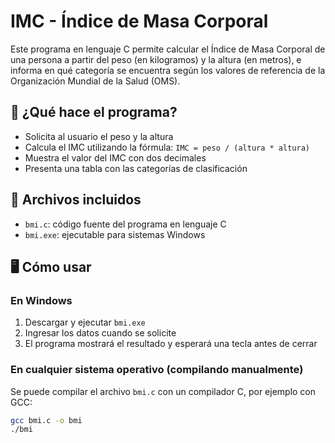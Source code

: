 # IMC - Índice de Masa Corporal

Este programa en lenguaje C permite calcular el Índice de Masa Corporal de una persona a partir del peso (en kilogramos) y la altura (en metros), e informa en qué categoría se encuentra según los valores de referencia de la Organización Mundial de la Salud (OMS).

## 🧠 ¿Qué hace el programa?

- Solicita al usuario el peso y la altura
- Calcula el IMC utilizando la fórmula: `IMC = peso / (altura * altura)`
- Muestra el valor del IMC con dos decimales
- Presenta una tabla con las categorías de clasificación

## 📁 Archivos incluidos

- `bmi.c`: código fuente del programa en lenguaje C
- `bmi.exe`: ejecutable para sistemas Windows

## 🖥️ Cómo usar

### En Windows

1. Descargar y ejecutar `bmi.exe`
2. Ingresar los datos cuando se solicite
3. El programa mostrará el resultado y esperará una tecla antes de cerrar

### En cualquier sistema operativo (compilando manualmente)

Se puede compilar el archivo `bmi.c` con un compilador C, por ejemplo con GCC:

```bash
gcc bmi.c -o bmi
./bmi
